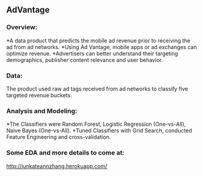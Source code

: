 ## AdVantage
### Overview:
*A data product that predicts the mobile ad revenue prior to receiving the ad from ad networks.
*Using Ad Vantage, mobile apps or ad exchanges can optimize revenue.
*Advertisers can better understand their targeting demographics, publisher content relevance and user behavior.
### Data:
The product used raw ad tags received from ad networks to classify five targeted revenue buckets.
### Analysis and Modeling:
*The Classifiers were Random Forest, Logistic Regression (One-vs-All), Naive Bayes (One-vs-All).
*Tuned Classifiers with Grid Search, conducted Feature Engineering and cross-validation.
### Some EDA and more details to come at:

http://junkateannzhang.herokuapp.com/
